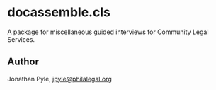 # docassemble.cls

A package for miscellaneous guided interviews for Community Legal Services.

## Author

Jonathan Pyle, jpyle@philalegal.org

